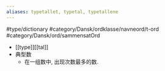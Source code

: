 ```yaml
---
aliases: typetallet, typetal, typetallene
---
```

#type/dictionary #category/Dansk/ordklasse/navneord/t-ord #category/Dansk/ord/sammensatOrd 
- [[type]][[tal]]
- 典型数
	- 在一组数中, 出现次数最多的数. 
